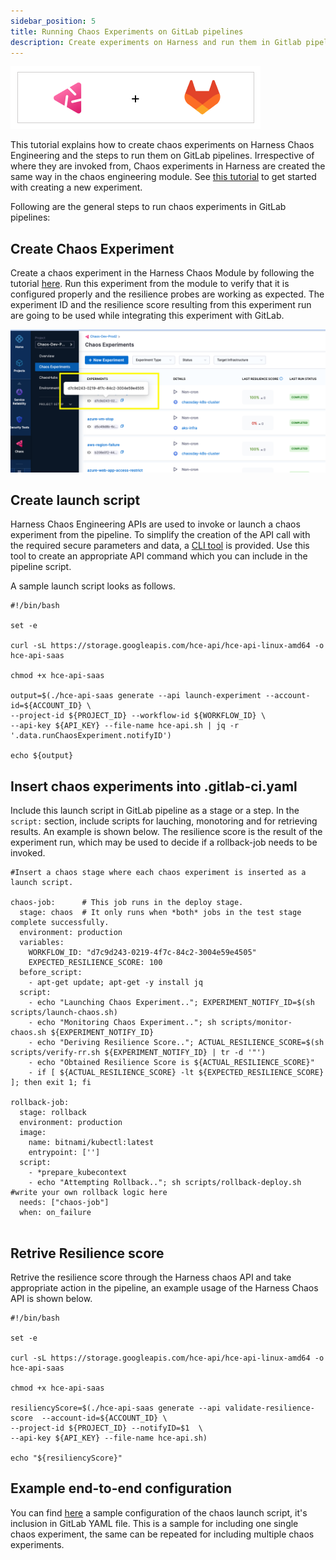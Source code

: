 ```yaml
---
sidebar_position: 5
title: Running Chaos Experiments on GitLab pipelines
description: Create experiments on Harness and run them in Gitlab pipelines
---
```


![Harness Chaos experiments in GitLab pipelines](static/gitlab/gitlab-hce.png)

This tutorial explains how to create chaos experiments on Harness Chaos Engineering and the steps to run them on GitLab pipelines. Irrespective of where they are invoked from, Chaos experiments in Harness are created the same way in the chaos engineering module. See [this tutorial](https://developer.harness.io/tutorials/run-chaos-experiments/first-chaos-engineering) to get started with creating a new experiment. 

Following are the general steps to run chaos experiments in GitLab pipelines:

## Create Chaos Experiment

Create a chaos experiment in the Harness Chaos Module by following the tutorial [here](https://developer.harness.io/tutorials/run-chaos-experiments/first-chaos-engineering). Run this experiment from the module to verify that it is configured properly and the resilience probes are working as expected. The experiment ID and the resilience score resulting from this experiment run are going to be used while integrating this experiment with GitLab.

![chaos experiment with ID and resilience score](static/gitlab/chaos-experiments-with-id.png)

## Create launch script
Harness Chaos Engineering APIs are used to invoke or launch a chaos experiment from the pipeline. To simplify the creation of the API call with the required secure parameters and data, a [CLI tool](https://storage.googleapis.com/hce-api/hce-api-linux-amd64) is provided. Use this tool to create an appropriate API command which you can include in the pipeline script.

A sample launch script looks as follows.
```
#!/bin/bash

set -e

curl -sL https://storage.googleapis.com/hce-api/hce-api-linux-amd64 -o hce-api-saas

chmod +x hce-api-saas

output=$(./hce-api-saas generate --api launch-experiment --account-id=${ACCOUNT_ID} \
--project-id ${PROJECT_ID} --workflow-id ${WORKFLOW_ID} \
--api-key ${API_KEY} --file-name hce-api.sh | jq -r '.data.runChaosExperiment.notifyID')

echo ${output}

```

## Insert chaos experiments into .gitlab-ci.yaml
Include this launch script in GitLab pipeline as a stage or a step. In the `script:` section, include scripts for lauching, monotoring and for retrieving results. An example is shown below. The resilience score is the result of the experiment run, which may be used to decide if a rollback-job needs to be invoked.

```
#Insert a chaos stage where each chaos experiment is inserted as a launch script. 

chaos-job:      # This job runs in the deploy stage.
  stage: chaos  # It only runs when *both* jobs in the test stage complete successfully.
  environment: production
  variables:
    WORKFLOW_ID: "d7c9d243-0219-4f7c-84c2-3004e59e4505"
    EXPECTED_RESILIENCE_SCORE: 100
  before_script: 
    - apt-get update; apt-get -y install jq
  script:
    - echo "Launching Chaos Experiment.."; EXPERIMENT_NOTIFY_ID=$(sh scripts/launch-chaos.sh)
    - echo "Monitoring Chaos Experiment.."; sh scripts/monitor-chaos.sh ${EXPERIMENT_NOTIFY_ID}
    - echo "Deriving Resilience Score.."; ACTUAL_RESILIENCE_SCORE=$(sh scripts/verify-rr.sh ${EXPERIMENT_NOTIFY_ID} | tr -d '"')
    - echo "Obtained Resilience Score is ${ACTUAL_RESILIENCE_SCORE}" 
    - if [ ${ACTUAL_RESILIENCE_SCORE} -lt ${EXPECTED_RESILIENCE_SCORE} ]; then exit 1; fi

rollback-job:
  stage: rollback
  environment: production
  image: 
    name: bitnami/kubectl:latest
    entrypoint: ['']
  script: 
    - *prepare_kubecontext
    - echo "Attempting Rollback.."; sh scripts/rollback-deploy.sh  #write your own rollback logic here
  needs: ["chaos-job"]
  when: on_failure
  

```

## Retrive Resilience score
Retrive the resilience score through the Harness chaos API and take appropriate action in the pipeline, an example usage of the Harness Chaos API is shown below.

```
#!/bin/bash

set -e 

curl -sL https://storage.googleapis.com/hce-api/hce-api-linux-amd64 -o hce-api-saas

chmod +x hce-api-saas

resiliencyScore=$(./hce-api-saas generate --api validate-resilience-score  --account-id=${ACCOUNT_ID} \
--project-id ${PROJECT_ID} --notifyID=$1  \
--api-key ${API_KEY} --file-name hce-api.sh)

echo "${resiliencyScore}"

```


## Example end-to-end configuration

You can find [here](https://gitlab.com/ksatchit/hce-gitlab-integration-demo) a sample configuration of the chaos launch script, it's inclusion in GitLab YAML file. This is a sample for including one single chaos experiment, the same can be repeated for including multiple chaos experiments. 


